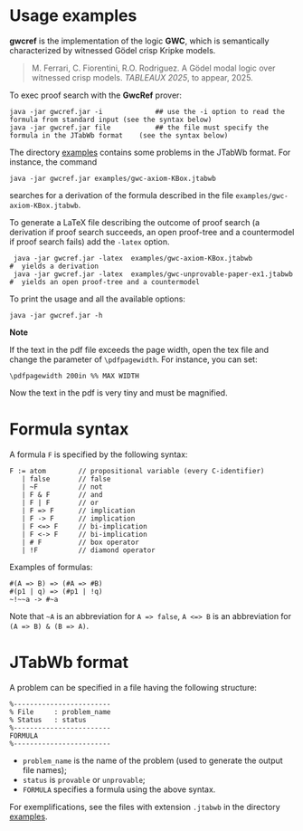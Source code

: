 # Usage examples


**gwcref** is the implementation of the logic **GWC**, which is
semantically characterized by witnessed Gödel crisp Kripke
models.

>M. Ferrari, C. Fiorentini, R.O. Rodriguez.  A Gödel modal logic
>over witnessed crisp models. *TABLEAUX 2025*, to appear, 2025.


To exec proof search with the **GwcRef** prover:

```
java -jar gwcref.jar -i             ## use the -i option to read the formula from standard input (see the syntax below)
java -jar gwcref.jar file           ## the file must specify the formula in the JTabWb format    (see the syntax below)
```

The directory   [examples](https://github.com/ferram/jtabwb_provers/tree/master/gwc_ref/examples)  contains some problems in the JTabWb format.
For instance, the command

```
java -jar gwcref.jar examples/gwc-axiom-KBox.jtabwb  
```
 searches for a derivation of the formula described in the file `examples/gwc-axiom-KBox.jtabwb`.

To generate a LaTeX file describing the outcome of proof search (a derivation if
proof search succeeds, an open proof-tree  and a countermodel if proof search fails) add the `-latex` option.

```
 java -jar gwcref.jar -latex  examples/gwc-axiom-KBox.jtabwb                #  yields a derivation
 java -jar gwcref.jar -latex  examples/gwc-unprovable-paper-ex1.jtabwb      #  yields an open proof-tree and a countermodel           
```


To print the usage and all the available  options:

```
java -jar gwcref.jar -h
```

**Note**

If the text in the pdf file exceeds the page width, open the tex file and change the parameter of 
`\pdfpagewidth`. For instance, you can set: 

```
\pdfpagewidth 200in %% MAX WIDTH
```

Now the text in the pdf is very tiny and must be magnified.


# Formula syntax

A formula `F` is specified by the following syntax:

```
F := atom        // propositional variable (every C-identifier)
   | false       // false
   | ~F          // not 
   | F & F       // and
   | F | F       // or
   | F => F      // implication
   | F -> F      // implication
   | F <=> F     // bi-implication
   | F <-> F     // bi-implication
   | # F         // box operator
   | !F          // diamond operator
```


Examples of formulas:

```
#(A => B) => (#A => #B)
#(p1 | q) => (#p1 | !q)
~!~~a -> #~a
```

Note that `~A` is an abbreviation for  `A => false`, `A <=> B` is an abbreviation for  `(A => B) & (B => A)`.


# JTabWb format

A problem can be specified in a file having the following structure:

```
%------------------------
% File     : problem_name
% Status   : status
%------------------------
FORMULA
%------------------------
```



- `problem_name` is the name of the problem (used to generate the output file names);
- `status` is `provable` or `unprovable`;
- `FORMULA` specifies a formula using the above syntax.

For exemplifications, see the files with extension `.jtabwb` in the directory
[examples](https://github.com/ferram/jtabwb_provers/tree/master/gwc_ref/examples). 

